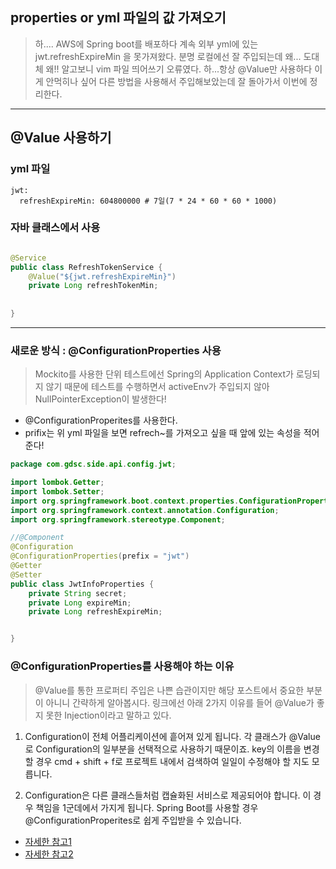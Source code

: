 ## properties or yml 파일의 값 가져오기
> 하.... AWS에 Spring boot를 배포하다 계속 외부 yml에 있는 jwt.refreshExpireMin 을 못가져왔다. 분명 로컬에선 잘 주입되는데 왜... 도대체 왜!! 알고보니 vim 파일 띄어쓰기 오류였다. 하...항상 @Value만 사용하다 이게 안먹히나 싶어 다른 방법을 사용해서 주입해보았는데 잘 돌아가서 이번에 정리한다.

<hr>

## @Value 사용하기


### yml 파일
```
jwt:
  refreshExpireMin: 604800000 # 7일(7 * 24 * 60 * 60 * 1000)

```

### 자바 클래스에서 사용
```java

@Service
public class RefreshTokenService {
    @Value("${jwt.refreshExpireMin}")
    private Long refreshTokenMin;
    
  
}

```

<hr>

### 새로운 방식 : @ConfigurationProperties 사용
> Mockito를 사용한 단위 테스트에선 Spring의 Application Context가 로딩되지 않기 때문에 테스트를 수행하면서 activeEnv가 주입되지 않아 NullPointerException이 발생한다! 

- @ConfigurationProperites를 사용한다.
- prifix는 위 yml 파일을 보면 refrech~를 가져오고 싶을 때 앞에 있는 속성을 적어준다!

```java
package com.gdsc.side.api.config.jwt;

import lombok.Getter;
import lombok.Setter;
import org.springframework.boot.context.properties.ConfigurationProperties;
import org.springframework.context.annotation.Configuration;
import org.springframework.stereotype.Component;

//@Component
@Configuration
@ConfigurationProperties(prefix = "jwt")
@Getter
@Setter
public class JwtInfoProperties {
    private String secret;
    private Long expireMin;
    private Long refreshExpireMin;


}


```

### @ConfigurationProperties를 사용해야 하는 이유
>@Value를 통한 프로퍼티 주입은 나쁜 습관이지만 해당 포스트에서 중요한 부분이 아니니 간략하게 알아봅시다. 링크에선 아래 2가지 이유를 들어 @Value가 좋지 못한 Injection이라고 말하고 있다.

1. Configuration이 전체 어플리케이션에 흩어져 있게 됩니다.
각 클래스가 @Value로 Configuration의 일부분을 선택적으로 사용하기 때문이죠.
key의 이름을 변경할 경우 cmd + shift + f로 프로젝트 내에서 검색하여 일일이 수정해야 할 지도 모릅니다.

2. Configuration은 다른 클래스들처럼 캡슐화된 서비스로 제공되어야 합니다. 
이 경우 책임을 1군데에서 가지게 됩니다.
Spring Boot를 사용할 경우 @ConfigurationProperites로 쉽게 주입받을 수 있습니다.



- [자세한 참고1](https://kkambi.tistory.com/210)
- [자세한 참고2](https://programmer93.tistory.com/47)



